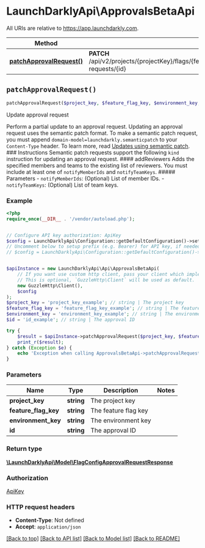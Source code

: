 # LaunchDarklyApi\ApprovalsBetaApi

All URIs are relative to https://app.launchdarkly.com.

Method | HTTP request | Description
------------- | ------------- | -------------
[**patchApprovalRequest()**](ApprovalsBetaApi.md#patchApprovalRequest) | **PATCH** /api/v2/projects/{projectKey}/flags/{featureFlagKey}/environments/{environmentKey}/approval-requests/{id} | Update approval request


## `patchApprovalRequest()`

```php
patchApprovalRequest($project_key, $feature_flag_key, $environment_key, $id): \LaunchDarklyApi\Model\FlagConfigApprovalRequestResponse
```

Update approval request

Perform a partial update to an approval request. Updating an approval request uses the semantic patch format.  To make a semantic patch request, you must append `domain-model=launchdarkly.semanticpatch` to your `Content-Type` header. To learn more, read [Updates using semantic patch](/reference#updates-using-semantic-patch).  ### Instructions  Semantic patch requests support the following `kind` instruction for updating an approval request.  #### addReviewers  Adds the specified members and teams to the existing list of reviewers. You must include at least one of `notifyMemberIds` and `notifyTeamKeys`.  ##### Parameters  - `notifyMemberIds`: (Optional) List of member IDs. - `notifyTeamKeys`: (Optional) List of team keys.

### Example

```php
<?php
require_once(__DIR__ . '/vendor/autoload.php');


// Configure API key authorization: ApiKey
$config = LaunchDarklyApi\Configuration::getDefaultConfiguration()->setApiKey('Authorization', 'YOUR_API_KEY');
// Uncomment below to setup prefix (e.g. Bearer) for API key, if needed
// $config = LaunchDarklyApi\Configuration::getDefaultConfiguration()->setApiKeyPrefix('Authorization', 'Bearer');


$apiInstance = new LaunchDarklyApi\Api\ApprovalsBetaApi(
    // If you want use custom http client, pass your client which implements `GuzzleHttp\ClientInterface`.
    // This is optional, `GuzzleHttp\Client` will be used as default.
    new GuzzleHttp\Client(),
    $config
);
$project_key = 'project_key_example'; // string | The project key
$feature_flag_key = 'feature_flag_key_example'; // string | The feature flag key
$environment_key = 'environment_key_example'; // string | The environment key
$id = 'id_example'; // string | The approval ID

try {
    $result = $apiInstance->patchApprovalRequest($project_key, $feature_flag_key, $environment_key, $id);
    print_r($result);
} catch (Exception $e) {
    echo 'Exception when calling ApprovalsBetaApi->patchApprovalRequest: ', $e->getMessage(), PHP_EOL;
}
```

### Parameters

Name | Type | Description  | Notes
------------- | ------------- | ------------- | -------------
 **project_key** | **string**| The project key |
 **feature_flag_key** | **string**| The feature flag key |
 **environment_key** | **string**| The environment key |
 **id** | **string**| The approval ID |

### Return type

[**\LaunchDarklyApi\Model\FlagConfigApprovalRequestResponse**](../Model/FlagConfigApprovalRequestResponse.md)

### Authorization

[ApiKey](../../README.md#ApiKey)

### HTTP request headers

- **Content-Type**: Not defined
- **Accept**: `application/json`

[[Back to top]](#) [[Back to API list]](../../README.md#endpoints)
[[Back to Model list]](../../README.md#models)
[[Back to README]](../../README.md)
